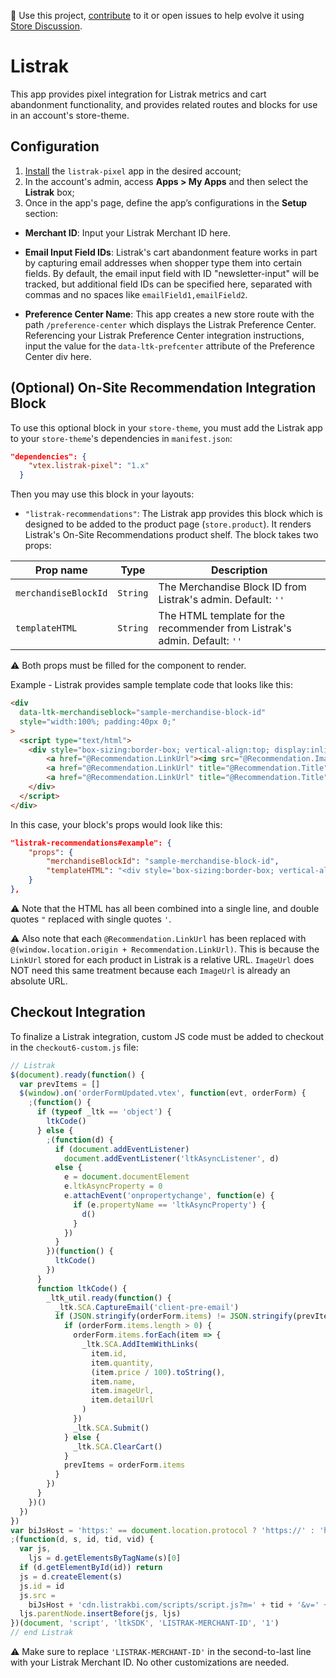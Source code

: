 📢 Use this project, [contribute](https://github.com/vtex-apps/listrak-pixel) to it or open issues to help evolve it using [Store Discussion](https://github.com/vtex-apps/store-discussion).

# Listrak

This app provides pixel integration for Listrak metrics and cart abandonment functionality, and provides related routes and blocks for use in an account's store-theme.

## Configuration

1. [Install](https://vtex.io/docs/recipes/store/installing-an-app) the `listrak-pixel` app in the desired account;
2. In the account's admin, access **Apps > My Apps** and then select the **Listrak** box;
3. Once in the app's page, define the app’s configurations in the **Setup** section:

- **Merchant ID**: Input your Listrak Merchant ID here.

- **Email Input Field IDs**: Listrak's cart abandonment feature works in part by capturing email addresses when shopper type them into certain fields. By default, the email input field with ID "newsletter-input" will be tracked, but additional field IDs can be specified here, separated with commas and no spaces like `emailField1,emailField2`.

- **Preference Center Name**: This app creates a new store route with the path `/preference-center` which displays the Listrak Preference Center. Referencing your Listrak Preference Center integration instructions, input the value for the `data-ltk-prefcenter` attribute of the Preference Center div here.

## (Optional) On-Site Recommendation Integration Block

To use this optional block in your `store-theme`, you must add the Listrak app to your `store-theme`'s dependencies in `manifest.json`:

```json
"dependencies": {
    "vtex.listrak-pixel": "1.x"
  }
```

Then you may use this block in your layouts:

- `"listrak-recommendations"`: The Listrak app provides this block which is designed to be added to the product page (`store.product`). It renders Listrak's On-Site Recommendations product shelf. The block takes two props:

| Prop name            | Type     | Description                                                               |
| -------------------- | -------- | ------------------------------------------------------------------------- |
| `merchandiseBlockId` | `String` | The Merchandise Block ID from Listrak's admin. Default: `''`              |
| `templateHTML`       | `String` | The HTML template for the recommender from Listrak's admin. Default: `''` |

:warning: Both props must be filled for the component to render.

Example - Listrak provides sample template code that looks like this:

```html
<div
  data-ltk-merchandiseblock="sample-merchandise-block-id"
  style="width:100%; padding:40px 0;"
>
  <script type="text/html">
    <div style="box-sizing:border-box; vertical-align:top; display:inline-block; width:25%; padding:20px;">
        <a href="@Recommendation.LinkUrl"><img src="@Recommendation.ImageUrl" title="@Recommendation.Title" style="display:block; width:auto; height: 100%; max-height:200px; margin:auto;"/></a>
        <a href="@Recommendation.LinkUrl" title="@Recommendation.Title" style="display:block; width:100%; font-family:Segoe UI,Roboto,Helvetica Neue,sans-serif; font-size: 15px; font-weight: 500; color:#333;text-decoration:none; text-align:center; padding-top:8px;">@Recommendation.Title</a>
        <a href="@Recommendation.LinkUrl" title="@Recommendation.Title" style="display:block; width:100%; font-family:Segoe UI,Roboto,Helvetica Neue,sans-serif; font-size: 13px; font-weight: 700; color:#d43e3e; text-decoration:none; text-align:center; padding-top:8px;">$@Recommendation.Price</a>
    </div>
  </script>
</div>
```

In this case, your block's props would look like this:

```json
"listrak-recommendations#example": {
    "props": {
        "merchandiseBlockId": "sample-merchandise-block-id",
        "templateHTML": "<div style='box-sizing:border-box; vertical-align:top; display:inline-block; width:25%; padding:20px;'><a href='@(window.location.origin + Recommendation.LinkUrl)'><img src='@Recommendation.ImageUrl' title='@Recommendation.Title' style='display:block; width:auto; height: 100%; max-height:200px; margin:auto;'/></a><a href='@(window.location.origin + Recommendation.LinkUrl)' title='@Recommendation.Title' style='display:block; width:100%; font-family:Segoe UI,Roboto,Helvetica Neue,sans-serif; font-size: 15px; font-weight: 500; color:#333;text-decoration:none; text-align:center; padding-top:8px;'>@Recommendation.Title</a><a href='@(window.location.origin + Recommendation.LinkUrl)' title='@Recommendation.Title' style='display:block; width:100%; font-family:Segoe UI,Roboto,Helvetica Neue,sans-serif; font-size: 13px; font-weight: 700; color:#d43e3e; text-decoration:none; text-align:center; padding-top:8px;'>$@Recommendation.Price</a></div>"
    }
},
```

:warning: Note that the HTML has all been combined into a single line, and double quotes `"` replaced with single quotes `'`.

:warning: Also note that each `@Recommendation.LinkUrl` has been replaced with `@(window.location.origin + Recommendation.LinkUrl)`. This is because the `LinkUrl` stored for each product in Listrak is a relative URL. `ImageUrl` does NOT need this same treatment because each `ImageUrl` is already an absolute URL.

## Checkout Integration

To finalize a Listrak integration, custom JS code must be added to checkout in the `checkout6-custom.js` file:

```js
// Listrak
$(document).ready(function() {
  var prevItems = []
  $(window).on('orderFormUpdated.vtex', function(evt, orderForm) {
    ;(function() {
      if (typeof _ltk == 'object') {
        ltkCode()
      } else {
        ;(function(d) {
          if (document.addEventListener)
            document.addEventListener('ltkAsyncListener', d)
          else {
            e = document.documentElement
            e.ltkAsyncProperty = 0
            e.attachEvent('onpropertychange', function(e) {
              if (e.propertyName == 'ltkAsyncProperty') {
                d()
              }
            })
          }
        })(function() {
          ltkCode()
        })
      }
      function ltkCode() {
        _ltk_util.ready(function() {
          _ltk.SCA.CaptureEmail('client-pre-email')
          if (JSON.stringify(orderForm.items) != JSON.stringify(prevItems)) {
            if (orderForm.items.length > 0) {
              orderForm.items.forEach(item => {
                _ltk.SCA.AddItemWithLinks(
                  item.id,
                  item.quantity,
                  (item.price / 100).toString(),
                  item.name,
                  item.imageUrl,
                  item.detailUrl
                )
              })
              _ltk.SCA.Submit()
            } else {
              _ltk.SCA.ClearCart()
            }
            prevItems = orderForm.items
          }
        })
      }
    })()
  })
})
var biJsHost = 'https:' == document.location.protocol ? 'https://' : 'http://'
;(function(d, s, id, tid, vid) {
  var js,
    ljs = d.getElementsByTagName(s)[0]
  if (d.getElementById(id)) return
  js = d.createElement(s)
  js.id = id
  js.src =
    biJsHost + 'cdn.listrakbi.com/scripts/script.js?m=' + tid + '&v=' + vid
  ljs.parentNode.insertBefore(js, ljs)
})(document, 'script', 'ltkSDK', 'LISTRAK-MERCHANT-ID', '1')
// end Listrak
```

:warning: Make sure to replace `'LISTRAK-MERCHANT-ID'` in the second-to-last line with your Listrak Merchant ID. No other customizations are needed.
